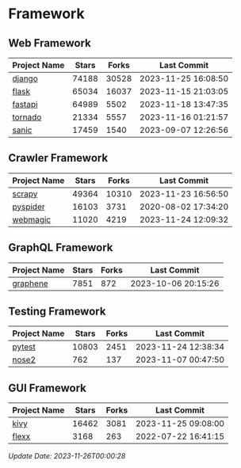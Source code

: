 # Framework

## Web Framework
| Project Name | Stars | Forks | Last Commit |
| ------------ | ----- | ----- | ----------- |
| [django](https://github.com/django/django) | 74188 | 30528 | 2023-11-25 16:08:50 |
| [flask](https://github.com/pallets/flask) | 65034 | 16037 | 2023-11-15 21:03:05 |
| [fastapi](https://github.com/tiangolo/fastapi) | 64989 | 5502 | 2023-11-18 13:47:35 |
| [tornado](https://github.com/tornadoweb/tornado) | 21334 | 5557 | 2023-11-16 01:21:57 |
| [sanic](https://github.com/sanic-org/sanic) | 17459 | 1540 | 2023-09-07 12:26:56 |

## Crawler Framework
| Project Name | Stars | Forks | Last Commit |
| ------------ | ----- | ----- | ----------- |
| [scrapy](https://github.com/scrapy/scrapy) | 49364 | 10310 | 2023-11-23 16:56:50 |
| [pyspider](https://github.com/binux/pyspider) | 16103 | 3731 | 2020-08-02 17:34:20 |
| [webmagic](https://github.com/code4craft/webmagic) | 11020 | 4219 | 2023-11-24 12:09:32 |

## GraphQL Framework
| Project Name | Stars | Forks | Last Commit |
| ------------ | ----- | ----- | ----------- |
| [graphene](https://github.com/graphql-python/graphene) | 7851 | 872 | 2023-10-06 20:15:26 |

## Testing Framework
| Project Name | Stars | Forks | Last Commit |
| ------------ | ----- | ----- | ----------- |
| [pytest](https://github.com/pytest-dev/pytest) | 10803 | 2451 | 2023-11-24 12:38:34 |
| [nose2](https://github.com/nose-devs/nose2) | 762 | 137 | 2023-11-07 00:47:50 |

## GUI Framework
| Project Name | Stars | Forks | Last Commit |
| ------------ | ----- | ----- | ----------- |
| [kivy](https://github.com/kivy/kivy) | 16462 | 3081 | 2023-11-25 09:08:00 |
| [flexx](https://github.com/flexxui/flexx) | 3168 | 263 | 2022-07-22 16:41:15 |

*Update Date: 2023-11-26T00:00:28*